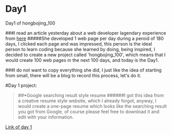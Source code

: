 # Day1
Day1 of hongbojing_100

###I read an article yesterday about a web developer lagendary experience from [here](http://jenniferdewalt.com/)
#####She developed 1 web page per day during a peroid of 180 days, I clicked each page and was impressed, this person is the ideal person to learn coding because she learned by doing, being inspired, I decided to create a new project called 'hongbojing_100', which means that I would create 100 web pages in the next 100 days, and today is the Day1.

###I do not want to copy everything she did, I just like the idea of starting from small, there will be a blog to record this process, let's do it.

#Day 1 project: 
>##*Google searching result style resume
######I got this idea from a creative resume style website, which I already forgot, anyway, I would create a one-page resume which looks like the searching result you got from Google, of course please feel free to download it and edit with your information.

[Link of day 1](http://angularfox.com/hongbojing/development/index.html)
